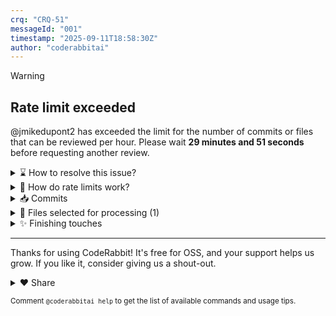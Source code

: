 ```yaml
---
crq: "CRQ-51"
messageId: "001"
timestamp: "2025-09-11T18:58:30Z"
author: "coderabbitai"
---
```


<!-- This is an auto-generated comment: summarize by coderabbit.ai -->
<!-- This is an auto-generated comment: rate limited by coderabbit.ai -->

> [!WARNING]
> ## Rate limit exceeded
> 
> @jmikedupont2 has exceeded the limit for the number of commits or files that can be reviewed per hour. Please wait **29 minutes and 51 seconds** before requesting another review.
> 
> <details>
> <summary>⌛ How to resolve this issue?</summary>
> 
> After the wait time has elapsed, a review can be triggered using the `@coderabbitai review` command as a PR comment. Alternatively, push new commits to this PR.
> 
> We recommend that you space out your commits to avoid hitting the rate limit.
> 
> </details>
> 
> 
> <details>
> <summary>🚦 How do rate limits work?</summary>
> 
> CodeRabbit enforces hourly rate limits for each developer per organization.
> 
> Our paid plans have higher rate limits than the trial, open-source and free plans. In all cases, we re-allow further reviews after a brief timeout.
> 
> Please see our [FAQ](https://docs.coderabbit.ai/faq) for further information.
> 
> </details>
> 
> <details>
> <summary>📥 Commits</summary>
> 
> Reviewing files that changed from the base of the PR and between 259f61c12260f34550a17f8441450fa3e1d91596 and 30bfda39559db03c3875636972079b261b47b4e5.
> 
> </details>
> 
> <details>
> <summary>📒 Files selected for processing (1)</summary>
> 
> * `task.md` (1 hunks)
> 
> </details>

<!-- end of auto-generated comment: rate limited by coderabbit.ai -->
<!-- finishing_touch_checkbox_start -->

<details>
<summary>✨ Finishing touches</summary>

<details>
<summary>🧪 Generate unit tests</summary>

- [ ] <!-- {"checkboxId": "f47ac10b-58cc-4372-a567-0e02b2c3d479", "radioGroupId": "utg-output-choice-group-3283020811"} -->   Create PR with unit tests
- [ ] <!-- {"checkboxId": "07f1e7d6-8a8e-4e23-9900-8731c2c87f58", "radioGroupId": "utg-output-choice-group-3283020811"} -->   Post copyable unit tests in a comment
- [ ] <!-- {"checkboxId": "6ba7b810-9dad-11d1-80b4-00c04fd430c8", "radioGroupId": "utg-output-choice-group-3283020811"} -->   Commit unit tests in branch `feature/crq-51-meta-lattice-application`

</details>

</details>

<!-- finishing_touch_checkbox_end -->
<!-- tips_start -->

---

Thanks for using CodeRabbit! It's free for OSS, and your support helps us grow. If you like it, consider giving us a shout-out.

<details>
<summary>❤️ Share</summary>

- [X](https://twitter.com/intent/tweet?text=I%20just%20used%20%40coderabbitai%20for%20my%20code%20review%2C%20and%20it%27s%20fantastic%21%20It%27s%20free%20for%20OSS%20and%20offers%20a%20free%20trial%20for%20the%20proprietary%20code.%20Check%20it%20out%3A&url=https%3A//coderabbit.ai)
- [Mastodon](https://mastodon.social/share?text=I%20just%20used%20%40coderabbitai%20for%20my%20code%20review%2C%20and%20it%27s%20fantastic%21%20It%27s%20free%20for%20OSS%20and%20offers%20a%20free%20trial%20for%20the%20proprietary%20code.%20Check%20it%20out%3A%20https%3A%2F%2Fcoderabbit.ai)
- [Reddit](https://www.reddit.com/submit?title=Great%20tool%20for%20code%20review%20-%20CodeRabbit&text=I%20just%20used%20CodeRabbit%20for%20my%20code%20review%2C%20and%20it%27s%20fantastic%21%20It%27s%20free%20for%20OSS%20and%20offers%20a%20free%20trial%20for%20proprietary%20code.%20Check%20it%20out%3A%20https%3A//coderabbit.ai)
- [LinkedIn](https://www.linkedin.com/sharing/share-offsite/?url=https%3A%2F%2Fcoderabbit.ai&mini=true&title=Great%20tool%20for%20code%20review%20-%20CodeRabbit&summary=I%20just%20used%20CodeRabbit%20for%20my%20code%20review%2C%20and%20it%27s%20fantastic%21%20It%27s%20free%20for%20OSS%20and%20offers%20a%20free%20trial%20for%20proprietary%20code)

</details>

<sub>Comment `@coderabbitai help` to get the list of available commands and usage tips.</sub>

<!-- tips_end -->
